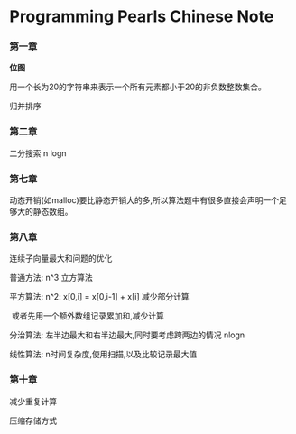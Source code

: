 # Programming Pearls Chinese Note



### 第一章

**位图**

用一个长为20的字符串来表示一个所有元素都小于20的非负数整数集合。

归并排序

### 第二章

二分搜索  n logn

### 第七章

动态开销(如malloc)要比静态开销大的多,所以算法题中有很多直接会声明一个足够大的静态数组。

### 第八章

连续子向量最大和问题的优化

普通方法: n^3  立方算法

平方算法: n^2:   x[0,i] = x[0,i-1]  + x[i]   减少部分计算

​				或者先用一个额外数组记录累加和,减少计算

分治算法: 左半边最大和右半边最大,同时要考虑跨两边的情况   nlogn

线性算法:  n时间复杂度,使用扫描,以及比较记录最大值

### 第十章

减少重复计算

压缩存储方式





